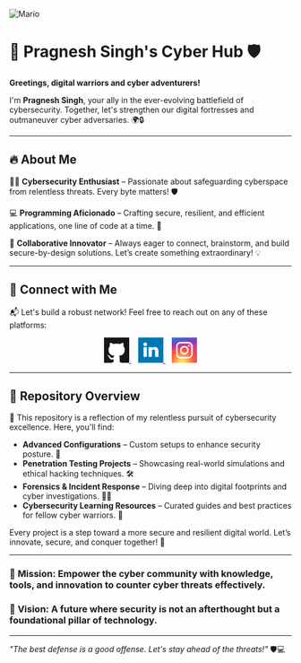 ![Mario](https://user-images.githubusercontent.com/74038190/225813708-98b745f2-7d22-48cf-9150-083f1b00d6c9.gif)
# 🚀 Pragnesh Singh's Cyber Hub 🛡️

**Greetings, digital warriors and cyber adventurers!**

I'm **Pragnesh Singh**, your ally in the ever-evolving battlefield of cybersecurity. Together, let's strengthen our digital fortresses and outmaneuver cyber adversaries. 🌍🔒

---

## 🔥 About Me

👨‍💻 **Cybersecurity Enthusiast** – Passionate about safeguarding cyberspace from relentless threats. Every byte matters! 🛡️

💻 **Programming Aficionado** – Crafting secure, resilient, and efficient applications, one line of code at a time. 🚀

🤝 **Collaborative Innovator** – Always eager to connect, brainstorm, and build secure-by-design solutions. Let’s create something extraordinary! 💡

---

## 🌟 Connect with Me

📬 Let's build a robust network! Feel free to reach out on any of these platforms:

<p align="center">
  <a href="https://github.com/pragnesh-singh-rajput" target="_blank">
    <img src="https://raw.githubusercontent.com/edent/SuperTinyIcons/master/images/svg/github.svg" alt="GitHub" width="45" height="45"/>
  </a>
  &nbsp;&nbsp;
  <a href="https://www.linkedin.com/in/pragnesh-singh-rajput" target="_blank">
    <img src="https://raw.githubusercontent.com/edent/SuperTinyIcons/master/images/svg/linkedin.svg" alt="LinkedIn" width="45" height="45"/>
  </a>
  &nbsp;&nbsp;
  <a href="https://www.instagram.com/pragnesh_singh_rajput" target="_blank">
    <img src="https://raw.githubusercontent.com/edent/SuperTinyIcons/master/images/svg/instagram.svg" alt="Instagram" width="45" height="45"/>
  </a>
</p>

---

## 📂 Repository Overview

🔎 This repository is a reflection of my relentless pursuit of cybersecurity excellence. Here, you'll find:

- **Advanced Configurations** – Custom setups to enhance security posture. 🔐
- **Penetration Testing Projects** – Showcasing real-world simulations and ethical hacking techniques. 🛠️
- **Forensics & Incident Response** – Diving deep into digital footprints and cyber investigations. 🕵️‍♂️
- **Cybersecurity Learning Resources** – Curated guides and best practices for fellow cyber warriors. 📖

Every project is a step toward a more secure and resilient digital world. Let’s innovate, secure, and conquer together! 💪

---

### 🎯 **Mission**: Empower the cyber community with knowledge, tools, and innovation to counter cyber threats effectively.

### 🚀 **Vision**: A future where security is not an afterthought but a foundational pillar of technology.

---

_\"The best defense is a good offense. Let's stay ahead of the threats!\"_ 🛡️💻
